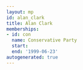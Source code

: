 ```yaml
---
layout: mp
id: alan_clark
title: Alan Clark
memberships:
- id: con
  name: Conservative Party
  start: 
  end: '1999-06-23'
autogenerated: true
---
```

